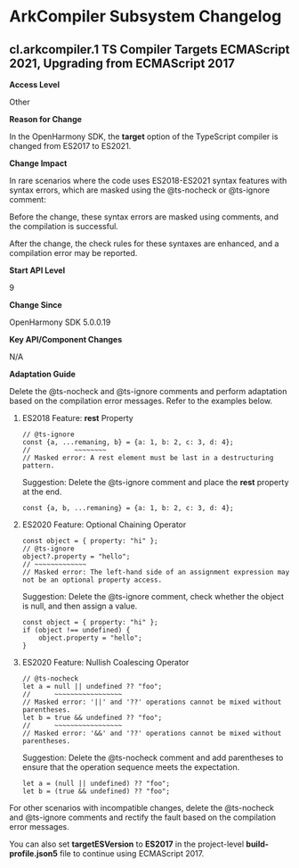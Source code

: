 # ArkCompiler Subsystem Changelog

## cl.arkcompiler.1 TS Compiler Targets ECMAScript 2021, Upgrading from ECMAScript 2017

**Access Level**

Other

**Reason for Change**

In the OpenHarmony SDK, the **target** option of the TypeScript compiler is changed from ES2017 to ES2021.

**Change Impact**

In rare scenarios where the code uses ES2018-ES2021 syntax features with syntax errors, which are masked using the @ts-nocheck or @ts-ignore comment:

Before the change, these syntax errors are masked using comments, and the compilation is successful.

After the change, the check rules for these syntaxes are enhanced, and a compilation error may be reported.


**Start API Level**

9

**Change Since**

OpenHarmony SDK 5.0.0.19

**Key API/Component Changes**

N/A

**Adaptation Guide**

Delete the @ts-nocheck and @ts-ignore comments and perform adaptation based on the compilation error messages. Refer to the examples below.

1. ES2018 Feature: **rest** Property
    ```
    // @ts-ignore
    const {a, ...remaning, b} = {a: 1, b: 2, c: 3, d: 4};
    //           ~~~~~~~~
    // Masked error: A rest element must be last in a destructuring pattern.
    ```
    Suggestion: Delete the @ts-ignore comment and place the **rest** property at the end.
    ```
    const {a, b, ...remaning} = {a: 1, b: 2, c: 3, d: 4};
    ```

2. ES2020 Feature: Optional Chaining Operator
    ```
    const object = { property: "hi" };
    // @ts-ignore
    object?.property = "hello";
    // ~~~~~~~~~~~~~ 
    // Masked error: The left-hand side of an assignment expression may not be an optional property access.
    ```
    Suggestion: Delete the @ts-ignore comment, check whether the object is null, and then assign a value.
    ```
    const object = { property: "hi" };
    if (object !== undefined) {
        object.property = "hello";
    }
    ```

3. ES2020 Feature: Nullish Coalescing Operator
    ```
    // @ts-nocheck
    let a = null || undefined ?? "foo";
    //      ~~~~~~~~~~~~~~~~~
    // Masked error: '||' and '??' operations cannot be mixed without parentheses.
    let b = true && undefined ?? "foo";
    //      ~~~~~~~~~~~~~~~~~
    // Masked error: '&&' and '??' operations cannot be mixed without parentheses.
    ```
    Suggestion: Delete the @ts-nocheck comment and add parentheses to ensure that the operation sequence meets the expectation.
    ```
    let a = (null || undefined) ?? "foo";
    let b = (true && undefined) ?? "foo";
    ```
For other scenarios with incompatible changes, delete the @ts-nocheck and @ts-ignore comments and rectify the fault based on the compilation error messages.

You can also set **targetESVersion** to **ES2017** in the project-level **build-profile.json5** file to continue using ECMAScript 2017.

